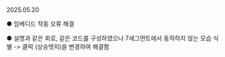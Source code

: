 2025.05.20

● 임베디드 작동 오류 해결

● 설명과 같은 회로, 같은 코드를 구성하였으나 7세그먼트에서 동작하지 않는 모습 식별 ->
    클럭 (상승엣지)을 변경하여 해결함

